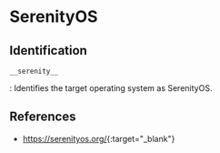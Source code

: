 # SerenityOS

## Identification

`__serenity__`

:   Identifies the target operating system as SerenityOS.

## References

- <https://serenityos.org/>{:target="_blank"}
